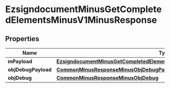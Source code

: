 
# EzsigndocumentMinusGetCompletedElementsMinusV1MinusResponse

## Properties
Name | Type | Description | Notes
------------ | ------------- | ------------- | -------------
**mPayload** | [**EzsigndocumentMinusGetCompletedElementsMinusV1MinusResponseMinusMPayload**](EzsigndocumentMinusGetCompletedElementsMinusV1MinusResponseMinusMPayload.md) |  | 
**objDebugPayload** | [**CommonMinusResponseMinusObjDebugPayload**](CommonMinusResponseMinusObjDebugPayload.md) |  |  [optional]
**objDebug** | [**CommonMinusResponseMinusObjDebug**](CommonMinusResponseMinusObjDebug.md) |  |  [optional]




